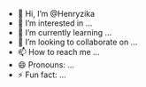 - 👋 Hi, I’m @Henryzika
- 👀 I’m interested in ...
- 🌱 I’m currently learning ...
- 💞️ I’m looking to collaborate on ...
- 📫 How to reach me ...
- 😄 Pronouns: ...
- ⚡ Fun fact: ...

<!---
Henryzika/Henryzika is a ✨ special ✨ repository because its `README.md` (this file) appears on your GitHub profile.
You can click the Preview link to take a look at your changes.
--->

